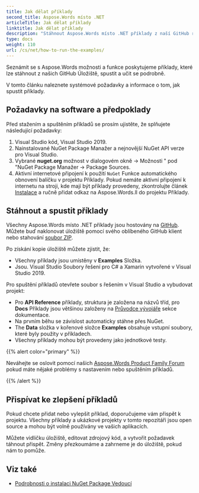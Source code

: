 ```yaml
---
title: Jak dělat příklady
second_title: Aspose.Words místo .NET
articleTitle: Jak dělat příklady
linktitle: Jak dělat příklady
description: "Stáhnout Aspose.Words místo .NET příklady z naší GitHub repozitář a naučit se, jak je spustit, aby se více seznámil s Aspose.Words možnosti a funkce využívající C#."
type: docs
weight: 110
url: /cs/net/how-to-run-the-examples/
---
```


Seznámit se s Aspose.Words možnosti a funkce poskytujeme příklady, které lze stáhnout z našich GitHub Úložiště, spustit a učit se podrobně.

V tomto článku naleznete systémové požadavky a informace o tom, jak spustit příklady.

## Požadavky na software a předpoklady

Před stažením a spuštěním příkladů se prosím ujistěte, že splňujete následující požadavky:

1. Visual Studio kód, Visual Studio 2019.
2. Nainstalované NuGet Package Manažer a nejnovější NuGet API verze pro Visual Studio.
3. Vybrané **nuget.org** možnost v dialogovém okně → Možnosti " pod "NuGet Package Manažer → Package Sources.
4. Aktivní internetové připojení k použití `NuGet` Funkce automatického obnovení balíčku v projektu Příklady. Pokud nemáte aktivní připojení k internetu na stroji, kde mají být příklady provedeny, zkontrolujte článek [Instalace](/words/cs/net/installation/) a ručně přidat odkaz na Aspose.Words.ll do projektu Příklady.

## Stáhnout a spustit příklady

Všechny Aspose.Words místo .NET příklady jsou hostovány na [GitHub](https://github.com/aspose-words/Aspose.Words-for-.NET). Můžete buď naklonovat úložiště pomocí svého oblíbeného GitHub klient nebo stahování [soubor ZIP](https://github.com/aspose-words/Aspose.Words-for-.NET/archive/master.zip).

Po získání kopie úložiště můžete zjistit, že:

- Všechny příklady jsou umístěny v **Examples** Složka.
- Jsou. Visual Studio Soubory řešení pro C# a Xamarin vytvořené v Visual Studio 2019.

Pro spuštění příkladů otevřete soubor s řešením v Visual Studio a vybudovat projekt:

- Pro **API Reference** příklady, struktura je založena na názvů tříd, pro **Docs** Příklady jsou většinou založeny na [Průvodce vývojáře](/words/cs/net/developer-guide/) sekce dokumentace.
- Na prvním běhu se závislost automaticky stáhne přes NuGet.
- The **Data** složka v kořenové složce **Examples** obsahuje vstupní soubory, které byly použity v příkladech.
- Všechny příklady mohou být provedeny jako jednotkové testy.

{{% alert color="primary" %}}

Neváhejte se oslovit pomocí našich [Aspose.Words Product Family Forum](https://forum.aspose.com/c/words/8) pokud máte nějaké problémy s nastavením nebo spuštěním příkladů.

{{% /alert %}}

## Přispívat ke zlepšení příkladů

Pokud chcete přidat nebo vylepšit příklad, doporučujeme vám přispět k projektu. Všechny příklady a ukázkové projekty v tomto repozitáři jsou open source a mohou být volně používány ve vašich aplikacích.

Můžete vidličku úložiště, editovat zdrojový kód, a vytvořit požadavek táhnout přispět. Změny přezkoumáme a zahrneme je do úložiště, pokud nám to pomůže.

## Viz také

- [Podrobnosti o instalaci NuGet Package Vedoucí](https://docs.microsoft.com/nuget/guides/install-nuget)
